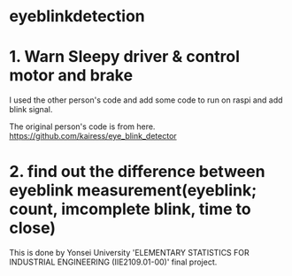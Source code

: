 # eyeblinkdetection

# 1. Warn Sleepy driver & control motor and brake
I used the other person's code and add some code to run on raspi and add blink signal.

The original person's code is from here.
https://github.com/kairess/eye_blink_detector


# 2. find out the difference between eyeblink measurement(eyeblink; count, imcomplete blink, time to close)
This is done by Yonsei University 'ELEMENTARY STATISTICS FOR INDUSTRIAL ENGINEERING (IIE2109.01-00)' final project.
